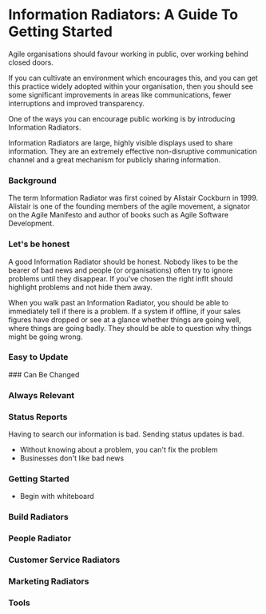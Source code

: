 # Information Radiators: A Guide To Getting Started

Agile organisations should favour working in public, over working behind closed doors. 

If you can cultivate an environment which encourages this, and you can get this practice widely adopted within your organisation, then you should see some significant improvements in areas like communications, fewer interruptions and improved transparency.

One of the ways you can encourage public working is by introducing Information Radiators. 

Information Radiators are large, highly visible displays used to share information. They are an extremely effective non-disruptive communication channel and a great mechanism for publicly sharing information. 

### Background
The term Information Radiator was first coined by Alistair Cockburn in 1999. Alistair is one of the founding members of the agile movement, a signator on the Agile Manifesto and author of books such as Agile Software Development. 

### Let's be honest
A good Information Radiator should be honest. Nobody likes to be the bearer of bad news and people (or organisations) often try to ignore problems until they disappear. If you've chosen the right infIt should highlight problems and not hide them away. 

When you walk past an Information Radiator, you should be able to immediately tell if there is a problem. If a system if offline, if your sales figures have dropped or see at a glance whether things are going well, where things are going badly. They should be able to question why things might be going wrong. 

### Easy to Update

### Can Be Changed


### Always Relevant

### Status Reports
Having to search our information is bad. Sending status updates is bad.  

- Without knowing about a problem, you can't fix the problem
- Businesses don't like bad news 

### Getting Started
- Begin with whiteboard

### Build Radiators

### People Radiator

### Customer Service Radiators

### Marketing Radiators

### Tools 